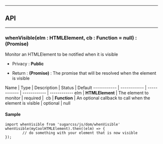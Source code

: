 


-----------------------------
## API
-----------------------------

### whenVisible(elm : HTMLElement, cb : Function = null) : (Promise)
Monitor an HTMLElement to be notified when it is visible

- Privacy : **Public**

- Return : **(Promise)** : The promise that will be resolved when the element is visible

Name | Type | Description | Status | Default
------------ | ------------ | ------------ | ------------ | ------------
elm | **HTMLElement** | The element to monitor | required | 
cb | **Function** | An optional callback to call when the element is visible | optional | null


#### Sample
```language-undefined
import whenVisible from 'sugarcss/js/dom/whenVisible'
whenVisible(myCoolHTMLElement).then((elm) => {
		// do something with your element that is now visible
});

```


